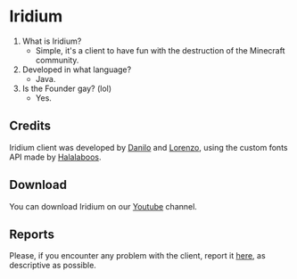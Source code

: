 # Iridium
1. What is Iridium?
    - Simple, it's a client to have fun with the destruction of the Minecraft community.
2. Developed in what language?
    - Java.
3. Is the Founder gay? (lol)
   - Yes.

## Credits
Iridium client was developed by [Danilo](https://github.com/Azureeee/) and [Lorenzo](https://github.com/SaylonJ), using the custom fonts API made by [Halalaboos](https://github.com/Huzuni/).

## Download
You can download Iridium on our [Youtube](https://www.youtube.com/channel/UCfR7Grb3NE9UCexwgsGh6qw/) channel.

## Reports
Please, if you encounter any problem with the client, report it [here](https://github.com/Azureeee/Azure-Client/issues/), as descriptive as possible.
